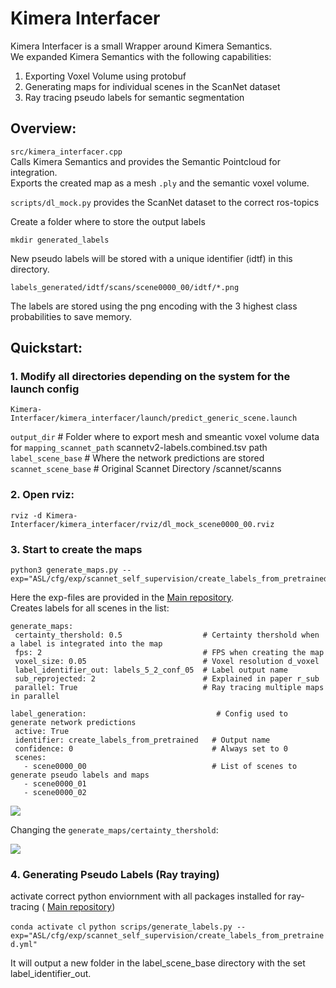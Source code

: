 # Kimera Interfacer
 
Kimera Interfacer is a small Wrapper around Kimera Semantics.  
We expanded Kimera Semantics with the following capabilities:
 
1. Exporting Voxel Volume using protobuf
2. Generating maps for individual scenes in the ScanNet dataset
3. Ray tracing pseudo labels for semantic segmentation
 
## Overview:
 
```src/kimera_interfacer.cpp```  
Calls Kimera Semantics and provides the Semantic Pointcloud for integration.  
Exports the created map as a mesh ```.ply``` and the semantic voxel volume.
 
```scripts/dl_mock.py``` provides the ScanNet dataset to the correct ros-topics
 
 Create a folder where to store the output labels 
 
 ```
 mkdir generated_labels
 ```
 New pseudo labels will be stored with a unique identifier (idtf) in this directory.
 
```
labels_generated/idtf/scans/scene0000_00/idtf/*.png
```

The labels are stored using the png encoding with the 3 highest class probabilities to save memory. 

 
 
 
## Quickstart:
### 1. Modify all directories depending on the system for the launch config
```
Kimera-Interfacer/kimera_interfacer/launch/predict_generic_scene.launch
```
```output_dir``` # Folder where to export mesh and smeantic voxel volume data for
```mapping_scannet_path``` scannetv2-labels.combined.tsv path
```label_scene_base``` # Where the network predictions are stored
```scannet_scene_base``` # Original Scannet Directory /scannet/scanns
 
### 2. Open rviz:
```
rviz -d Kimera-Interfacer/kimera_interfacer/rviz/dl_mock_scene0000_00.rviz
```
 
### 3. Start to create the maps
```
python3 generate_maps.py --exp="ASL/cfg/exp/scannet_self_supervision/create_labels_from_pretrained.yml"
```
 
Here the exp-files are provided in the [Main repository](https://github.com/JonasFrey96/ASL).  
Creates labels for all scenes in the list:
```
generate_maps:
 certainty_thershold: 0.5                  # Certainty thershold when a label is integrated into the map
 fps: 2                                    # FPS when creating the map
 voxel_size: 0.05                          # Voxel resolution d_voxel
 label_identifier_out: labels_5_2_conf_05  # Label output name
 sub_reprojected: 2                        # Explained in paper r_sub
 parallel: True                            # Ray tracing multiple maps in parallel
 
label_generation:                             # Config used to generate network predictions
 active: True
 identifier: create_labels_from_pretrained   # Output name
 confidence: 0                               # Always set to 0
 scenes:
   - scene0000_00                            # List of scenes to generate pseudo labels and maps
   - scene0000_01
   - scene0000_02
```
 
![](kimera_interfacer/docs/create_map_result.gif)


Changing the ```generate_maps/certainty_thershold```:

![](kimera_interfacer/docs/uncertainty-png)


### 4. Generating Pseudo Labels (Ray traying) 

activate correct python enviornment with all packages installed for ray-tracing ( [Main repository](https://github.com/JonasFrey96/ASL)) 

```conda activate cl```
```python scrips/generate_labels.py --exp="ASL/cfg/exp/scannet_self_supervision/create_labels_from_pretrained.yml" ```

It will output a new folder in the label_scene_base directory with the set label_identifier_out.